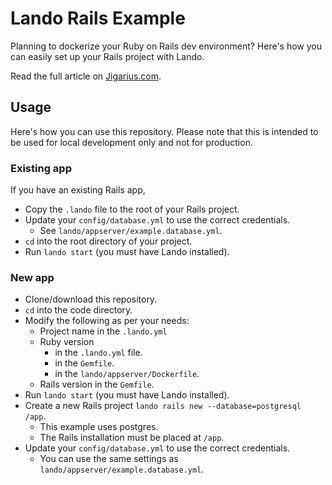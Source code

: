# Lando Rails Example

Planning to dockerize your Ruby on Rails dev environment? Here's how you can
easily set up your Rails project with Lando.

Read the full article on [Jigarius.com](https://jigarius.com/).

## Usage

Here's how you can use this repository. Please note that this is intended to
be used for local development only and not for production.

### Existing app

If you have an existing Rails app,

  * Copy the `.lando` file to the root of your Rails project.
  * Update your `config/database.yml` to use the correct credentials.
    * See `lando/appserver/example.database.yml`.
  * `cd` into the root directory of your project.
  * Run `lando start` (you must have Lando installed).

### New app

  * Clone/download this repository.
  * `cd` into the code directory.
  * Modify the following as per your needs:
    * Project name in the `.lando.yml`
    * Ruby version
      * in the `.lando.yml` file.
      * in the `Gemfile`.
      * in the `lando/appserver/Dockerfile`.
    * Rails version in the `Gemfile`.
  * Run `lando start` (you must have Lando installed).
  * Create a new Rails project `lando rails new --database=postgresql /app`.
    * This example uses postgres.
    * The Rails installation must be placed at `/app`.
  * Update your `config/database.yml` to use the correct credentials.
    * You can use the same settings as `lando/appserver/example.database.yml`.
